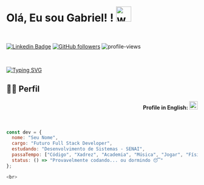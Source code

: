 # Olá, Eu sou Gabriel! ! <img src="https://user-images.githubusercontent.com/72663882/171687151-bb31c996-c9d2-49c8-b593-734946893b23.gif" alt="waving hand gif" aria-hidden="true" width="40" />

<br>

[![Linkedin Badge](https://img.shields.io/badge/-LinkedIn-blue?style=flat-square&logo=Linkedin&logoColor=white&link=https://www.linkedin.com/in/nicholas-carvalho-2b73a5297/)](https://www.linkedin.com/in/gabriel-fernandes-a90649329/)
[![GitHub followers](https://img.shields.io/github/followers/GabrielFerLacerda?label=Follow&style=social)](https://github.com/nicholas-sc-08)
![profile-views](https://komarev.com/ghpvc/?username=GabrielFerLacerda&color=blue)

<br>

[![Typing SVG](https://readme-typing-svg.demolab.com?font=Fira+Code&pause=1000&width=435&lines=Hello+Dev%C2%B4s%2C+Sou+o+Gabriel!+%E2%9C%8C%EF%B8%8F;Futuro+Full-Stack+Developer!+%F0%9F%92%BB;Sejam+bem-vindos(as)+ao+meu+Perfil%F0%9F%A4%93)](https://git.io/typing-svg)

## 👨‍💻 Perfil

  <div align="right">
  
  #### Profile in English: <kbd>[<img title="English" alt="English" src="https://img.icons8.com/color/48/000000/usa.png" width="22">](https://github.com/nicholas-sc-08/nicholas-sc-08/blob/main/README-US.md)</kbd>
  
  </div>

<br>

```js
const dev = {
  nome: "Seu Nome",
  cargo: "Futuro Full Stack Developer",
  estudando: "Desenvolvimento de Sistemas - SENAI",
  passaTempo: ["Código", "Xadrez", "Academia", "Música", "Jogar", "Física"],
  status: () => "Provavelmente codando... ou dormindo 😴"
};

<br>

